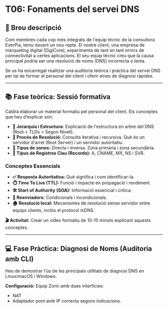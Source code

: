 # T06: Fonaments del servei DNS

## 📝 Breu descripció
Com membres cada cop més integrats de l'equip tècnic de la consultora EverPia, teniu davant un nou repte. El vostre client, una empresa de màrqueting digital (DigiCore), experimenta de tant en tant errors de connectivitat a certes aplicacions. El seu equip tècnic creu que la causa principal podria ser una resolució de noms (DNS) incorrecta o lenta.

Se us ha encarregat realitzar una auditoria teòrica i pràctica del servei DNS per tal de formar el personal del client i oferir eines de diagnosi ràpides.

---

## 📚 Fase teòrica: Sessió formativa
Caldrà elaborar un material formatiu pel personal del client. Els conceptes que heu d’explicar són:

- **🌳 Jerarquia i Estructura:** Explicació de l'estructura en arbre del DNS (Root > TLDs > Segon Nivell).  
- **🔄 Procés de Resolució:** Consulta iterativa i recursiva. Què és un servidor d'arrel (Root Server) i un servidor autoritatiu.  
- **📂 Tipus de zones:** Directa i inversa. Zona primària i zona secundària.  
- **📜 Tipus de Registres Clau (Records):** A, CNAME, MX, NS i SVR.  

### Conceptes Essencials
- **✅ Resposta Autoritativa:** Què significa i com identificar-la.  
- **⏱️ Time To Live (TTL):** Funció i impacte en propagació i rendiment.  
- **🛠️ Start of Authority (SOA):** Informació essencial i crítica.  
- **🔁 Reenviadors:** Condicionals i incondicionals.  
- **🏠 Resolució local:** Mecanismes de resolució sense servidor entre equips clients, inclòs el protocol mDNS.  

**🎬 Activitat:** Crear un vídeo formatiu de 10-15 minuts explicant aquests conceptes.

---

## 💻 Fase Pràctica: Diagnosi de Noms (Auditoria amb CLI)
Heu de demostrar l'ús de les principals utilitats de diagnosi DNS en Linux/macOS i Windows.

**Configuració:** Equip Zorin amb dues interfícies:  
- NAT  
- Adaptador pont amb IP correcta segons indicacions.



